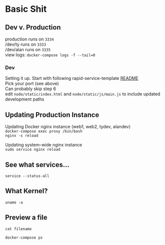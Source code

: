 # Basic Shit #

## Dev v. Production ##
production runs on `3334`  
/dev/ty runs on `3333`  
/dev/alan runs on `3335`  
view logs: `docker-compose logs -f --tail=0`  

### Dev ###
Setting it up. Start with following rapid-service-template [README](https://github.com/whilesoftware/rapid-service-template/blob/master/README.md)  
Pick your port (see above)  
Can probably skip step 6  
edit `node/static/index.html` and `node/static/js/main.js` to include updated development paths  


## Updating Production Instance ##
Updating Docker nginx instance (web1, web2, tydev, alandev)  
`docker-compose exec proxy /bin/bash`  
`nginx -s reload`  

Updating system-wide nginx instance  
`sudo service nginx reload`

## See what services... ##
`service --status-all`

## What Kernel? ##
`uname -a`

## Preview a file ##
`cat filename`

`docker-compose ps`